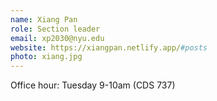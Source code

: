 ```yaml
---
name: Xiang Pan 
role: Section leader 
email: xp2030@nyu.edu 
website: https://xiangpan.netlify.app/#posts 
photo: xiang.jpg
---
```


Office hour: Tuesday 9-10am (CDS 737)
